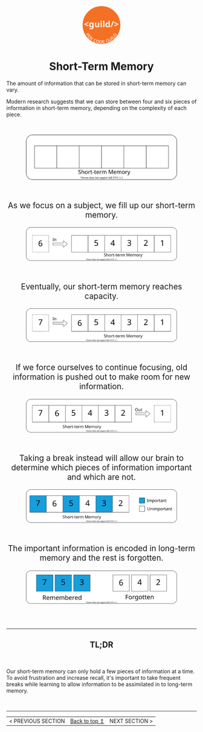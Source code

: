<p align="center" id="top">
<img src="./images/pdx_code_guild_logo.svg" width=100/>

</p>
<h1 align="center">Short-Term Memory</h1>



The amount of information that can be stored in short-term memory can vary.

Modern research suggests that we can store between four and six pieces of information in short-term memory, depending on the complexity of each piece.

<br>

<p align="center">
    <img src="./images/short_term_memory/STM_1.drawio.svg" width=400/>
</p>

<br>
<p align="center" style="font-size:1.3rem">As we focus on a subject, we fill up our short-term memory.</p>
<p align="center"><img src="./images/short_term_memory/STM_2.drawio.svg" width=400/></p>

<br>
<p align="center" style="font-size:1.3rem">Eventually, our short-term memory reaches capacity.</p>
<p align="center" ><img src="./images/short_term_memory/STM_3.drawio.svg" width=400/></p>
<br>

<p align="center" style="font-size:1.3rem">If we force ourselves to continue focusing, 
old information is pushed out to make room for new information.</p>
<p align="center"><img src="./images/short_term_memory/STM_4.drawio.svg" width=400/></p>
<br>


<p align="center" style="font-size:1.3rem">Taking a break instead will allow our brain to determine which pieces of information important and which are not.</p>
<p align="center"><img src="./images/short_term_memory/STM_5.drawio.svg" width=400/></p>
<br>

<p align="center" style="font-size:1.3rem">The important information is encoded in long-term memory and the rest is forgotten.</p>
<p align="center"><img src="./images/short_term_memory/STM_6.drawio.svg" width=400/></p>

<br>


<br>

---

<center>
    <h2>TL;DR</h2>
</center>

<br>


Our short-term memory can only hold a few pieces of information at a time. To avoid frustration and increase recall, it's important to take frequent breaks while learning to allow information to be assimilated in to long-term memory.

<br>

--- 
<table style="width:100%">
    <tr>
        <td align="left">
        < PREVIOUS SECTION
        </td>
        <td>
            <a href="#top">Back to top &mapstoup;</a>
        </td>
        <td align="right">
        NEXT SECTION >
        </td>
    </tr>
</table>
